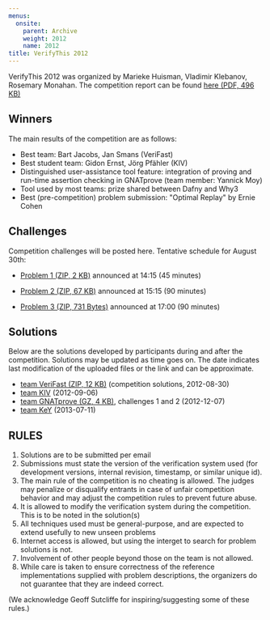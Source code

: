 ```yaml
---
menus: 
  onsite:
    parent: Archive
    weight: 2012
    name: 2012    
title: VerifyThis 2012
---
```


VerifyThis 2012 was organized by Marieke Huisman, Vladimir Klebanov, Rosemary Monahan.
The competition report can be found [here (PDF, 496 KB)](HuismanKlebanov_Monahan.pdf)

## Winners

The main results of the competition are as follows:

-   Best team: Bart Jacobs, Jan Smans (VeriFast)
-   Best student team: Gidon Ernst, Jörg Pfähler (KIV)
-   Distinguished user-assistance tool feature: integration of proving
    and run-time assertion checking in GNATprove (team member: Yannick
    Moy)
-   Tool used by most teams: prize shared between Dafny and Why3
-   Best (pre-competition) problem submission: "Optimal Replay" by
    Ernie Cohen

## Challenges

Competition challenges will be posted here. Tentative schedule for
August 30th:

-   [Problem 1 (ZIP, 2 KB)](challenges//LCP.zip)
    announced at 14:15 (45 minutes)

-   [Problem 2 (ZIP, 67 KB)](challenges//PrefixSum.zip)
    announced at 15:15 (90 minutes)

-   [Problem 3 (ZIP, 731 Bytes)](challenges//TreeDel.zip)
    announced at 17:00 (90 minutes)

 

## Solutions

Below are the solutions developed by participants during and after the
competition. Solutions may be updated as time goes on. The date
indicates last modification of the uploaded files or the link and can be
approximate.

 

-   [team VeriFast (ZIP, 12 KB)](solutions//verifythis2012_team_verifast.zip)
    (competition solutions, 2012-08-30)
-   [team KIV](http://www.informatik.uni-augsburg.de/swt/projects/verifythis-competition-2012/) (2012-09-06)
-   [team GNATprove (GZ, 4 KB)](solutions//gnatprove_final.tar.gz),
    challenges 1 and 2 (2012-12-07)
-   [team KeY](http://formal.iti.kit.edu/%7Ebruns/VerifyThis/) (2013-07-11)

 

## RULES

1.  Solutions are to be submitted per email
2.  Submissions must state the version of the verification system used
    (for development versions, internal revision, timestamp, or similar
    unique id).
3.  The main rule of the competition is no cheating is allowed. The
    judges may penalize or disqualify entrants in case of unfair
    competition behavior and may adjust the competition rules to prevent
    future abuse.
4.  It is allowed to modify the verification system during the
    competition. This is to be noted in the solution(s)
5.  All techniques used must be general-purpose, and are expected to
    extend usefully to new unseen problems
6.  Internet access is allowed, but using the interget to search for
    problem solutions is not.
7.  Involvement of other people beyond those on the team is not allowed.
8.  While care is taken to ensure correctness of the reference
    implementations supplied with problem descriptions, the organizers
    do not guarantee that they are indeed correct.


(We acknowledge Geoff Sutcliffe for inspiring/suggesting some of these
rules.)
